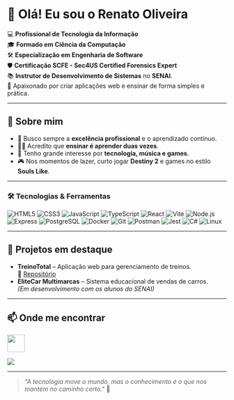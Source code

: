 # 👋 Olá! Eu sou o Renato Oliveira

💻 **Profissional de Tecnologia da Informação**  
🎓 **Formado em Ciência da Computação**  
🛠️ **Especialização em Engenharia de Software**  
🛡️ **Certificação SCFE - Sec4US Certified Forensics Expert**  
📚 **Instrutor de Desenvolvimento de Sistemas** no **SENAI**.  
🚀 Apaixonado por criar aplicações web e ensinar de forma simples e prática.

---

## 🌟 Sobre mim
- 🎯 Busco sempre a **excelência profissional** e o aprendizado contínuo.
- 👨‍🏫 Acredito que **ensinar é aprender duas vezes**.
- 🔭 Tenho grande interesse por **tecnologia, música e games**.
- 🎮 Nos momentos de lazer, curto jogar **Destiny 2** e games no estilo **Souls Like**.

---

### 🛠️ Tecnologias & Ferramentas
![HTML5](https://img.shields.io/badge/-HTML5-E34F26?logo=html5&logoColor=white&style=for-the-badge)
![CSS3](https://img.shields.io/badge/-CSS3-1572B6?logo=css3&logoColor=white&style=for-the-badge)
![JavaScript](https://img.shields.io/badge/-JavaScript-F7DF1E?logo=javascript&logoColor=black&style=for-the-badge)
![TypeScript](https://img.shields.io/badge/-TypeScript-3178C6?logo=typescript&logoColor=white&style=for-the-badge)
![React](https://img.shields.io/badge/-React-61DAFB?logo=react&logoColor=black&style=for-the-badge)
![Vite](https://img.shields.io/badge/-Vite-646CFF?logo=vite&logoColor=white&style=for-the-badge)
![Node.js](https://img.shields.io/badge/-Node.js-339933?logo=node.js&logoColor=white&style=for-the-badge)
![Express](https://img.shields.io/badge/-Express-000000?logo=express&logoColor=white&style=for-the-badge)
![PostgreSQL](https://img.shields.io/badge/-PostgreSQL-4169E1?logo=postgresql&logoColor=white&style=for-the-badge)
![Docker](https://img.shields.io/badge/-Docker-2496ED?logo=docker&logoColor=white&style=for-the-badge)
![Git](https://img.shields.io/badge/-Git-F05032?logo=git&logoColor=white&style=for-the-badge)
![Postman](https://img.shields.io/badge/-Postman-FF6C37?logo=postman&logoColor=white&style=for-the-badge)
![Jest](https://img.shields.io/badge/-Jest-C21325?logo=jest&logoColor=white&style=for-the-badge)
![C#](https://img.shields.io/badge/-C%23-239120?logo=c-sharp&logoColor=white&style=for-the-badge)
![Linux](https://img.shields.io/badge/-Linux-FCC624?logo=linux&logoColor=black&style=for-the-badge)

---

## 📌 Projetos em destaque
- **TreinoTotal** – Aplicação web para gerenciamento de treinos.  
  🔗 [Repositório](https://github.com/profRenatoOliveira1/TreinoTotal)  
- **EliteCar Multimarcas** – Sistema educacional de vendas de carros.  
  *(Em desenvolvimento com os alunos do SENAI)*

---

## 📫 Onde me encontrar
[<img src="https://cdn.jsdelivr.net/gh/devicons/devicon/icons/linkedin/linkedin-original.svg" width="40"/>](https://www.linkedin.com/in/renato-luis-de-oliveira-502832b7/)
<!-- - [LinkedIn]([https://www.linkedin.com/in/seu-linkedin](https://www.linkedin.com/in/renato-luis-de-oliveira-502832b7/)) -->
<a href="mailto:prof.renato.oliveira2023@gmail.com">
<img src="https://img.shields.io/badge/Gmail-D14836?style=for-the-badge&logo=gmail&logoColor=white"/>
</a>
<!-- - [GitHub](https://github.com/profRenatoOliveira1)
- E-mail: **prof.renato.oliveira2023@gmail.com** -->

---

> _"A tecnologia move o mundo, mas o conhecimento é o que nos mantém no caminho certo."_ 🚀

<!--
**profRenatoOliveira1/profRenatoOliveira1** is a ✨ _special_ ✨ repository because its `README.md` (this file) appears on your GitHub profile.

Here are some ideas to get you started:

- 🔭 I’m currently working on ...
- 🌱 I’m currently learning ...
- 👯 I’m looking to collaborate on ...
- 🤔 I’m looking for help with ...
- 💬 Ask me about ...
- 📫 How to reach me: ...
- 😄 Pronouns: ...
- ⚡ Fun fact: ...
-->

